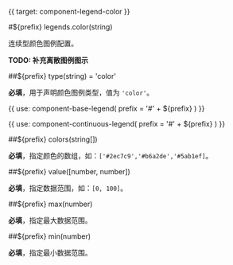 {{ target: component-legend-color }}

#${prefix}  legends.color(string)

连续型颜色图例配置。

**TODO: 补充离散图例图示**

##${prefix}  type(string) = 'color'

**必填**，用于声明颜色图例类型，值为 `'color'`。

{{ use: component-base-legend(
  prefix = '#' + ${prefix} 
) }}

{{
  use: component-continuous-legend(
    prefix = '#' + ${prefix} 
  )
}}

##${prefix}  colors(string[])

**必填**，指定颜色的数组，如：`['#2ec7c9','#b6a2de','#5ab1ef]`。

##${prefix}  value([number, number])

**必填**，指定数据范围，如：`[0, 100]`。

##${prefix}  max(number)

**必填**，指定最大数据范围。

##${prefix}  min(number)

**必填**，指定最小数据范围。
